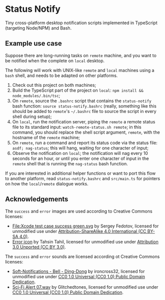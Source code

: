 # Status Notify

Tiny cross-platform desktop notification scripts implemented in TypeScript (targeting Node/NPM) and Bash.

## Example use case

Suppose there are long-running tasks on `remote` machine, and you want to be notified when the complete on `local` desktop.

The following will work with UNIX-like `remote` and `local` machines using a `bash` shell, and needs to be adapted on other platforms.

1. Check out this project on both machines;
1. Build the TypeScript part of the project on `local`: `npm install && node_modules/.bin/tsc`;
1. On `remote`, source the `.bashrc` script that contains the `status-notify` bash function: `source status-notify.bashrc` (really, something like this should be added to `remote`'s `~/.bashrc` file to source the script in every shell during setup);
1. On `local`, run the notification server, piping the `remote` a remote status file to its standard input: `watch-remote-status.sh remote`; in this command, you should replace the shell script argument, `remote`, with the hostname of the `remote` machine;
1. On `remote`, run a command and report its status code via the status file: `asdf; nag-status`; this will hang, waiting for one character of input;
1. Observe the notification on `local`; the notification will nag every 10 seconds for an hour, or until you enter one character of input in the `remote` shell that is running the `nag-status` bash function.

If you are interested in additional helper functions or want to port this flow to another platform, read `status-notify.bashrc` and `src/main.ts` for pointers on how the `local`/`remote` dialogue works.

## Acknowledgements

The `success` and `error` images are used according to Creative Commons licenses:

- [File:Xcode test case success green.svg](https://commons.wikimedia.org/wiki/File:Xcode_test_case_success_green.svg) by Sergey Fedotov, licensed for unmodified use under [Attribution-ShareAlike 4.0 International (CC BY-SA 4.0)](https://creativecommons.org/licenses/by-sa/4.0/deed.en).
- [Error icon](https://www.iconfinder.com/icons/381599/error_icon) by Tahsin Tahil, licensed for unmodified use under [Attribution 3.0 Unported (CC BY 3.0)](https://creativecommons.org/licenses/by/3.0/).

The `success` and `error` sounds are licensed according ot Creative Commons licenses:

- [Soft-Notifications - Bell - Ding-Dong](https://openverse.org/audio/b46209de-f7ff-4514-b228-c36aa3b14c16) by ironcross32, licensed for unmodified use under [CC0 1.0 Universal (CC0 1.0) Public Domain Dedication](https://creativecommons.org/publicdomain/zero/1.0/).
- [Sci-Fi Alert 07.wav](https://openverse.org/audio/f79594de-5b12-4783-a1c1-a2986a6621a8) by Glitchedtones, licensed for unmodified use under [CC0 1.0 Universal (CC0 1.0) Public Domain Dedication](https://creativecommons.org/publicdomain/zero/1.0/).
